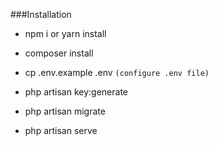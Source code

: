 ###Installation

+ npm i or yarn install

+ composer install
+ cp .env.example .env `(configure .env file)`
+ php artisan key:generate
+ php artisan migrate
+ php artisan serve


